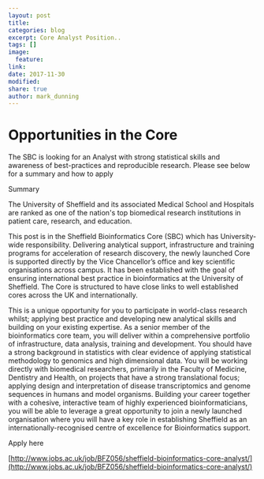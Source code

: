 ```yaml
---
layout: post
title:
categories: blog
excerpt: Core Analyst Position..
tags: []
image:
  feature:
link:
date: 2017-11-30
modified:
share: true
author: mark_dunning
---
```


# Opportunities in the Core

The SBC is looking for an Analyst with strong statistical skills and awareness of best-practices and reproducible research. Please see below for a summary and how to apply

Summary

The University of Sheffield and its associated Medical School and Hospitals are ranked as one of the nation's top biomedical research institutions in patient care, research, and education.

This post is in the Sheffield Bioinformatics Core (SBC) which has University-wide responsibility. Delivering analytical support, infrastructure and training programs for acceleration of research discovery, the newly launched Core is supported directly by the Vice Chancellor’s office and key scientific organisations across campus. It has been established with the goal of ensuring international best practice in bioinformatics at the University of Sheffield. The Core is structured to have close links to well established cores across the UK and internationally.

This is a unique opportunity for you to participate in world-class research whilst; applying best practice and developing new analytical skills and building on your existing expertise. As a senior member of the bioinformatics core team, you will deliver within a comprehensive portfolio of infrastructure, data analysis, training and development. You should have a strong background in statistics with clear evidence of applying statistical methodology to genomics and high dimensional data. You will be working directly with biomedical researchers, primarily in the Faculty of Medicine, Dentistry and Health, on projects that have a strong translational focus; applying design and interpretation of disease transcriptomics and genome sequences in humans and model organisms. Building your career together with a cohesive, interactive team of highly experienced bioinformaticians, you will be able to leverage a great opportunity to join a newly launched organisation where you will have a key role in establishing Sheffield as an internationally-recognised centre of excellence for Bioinformatics support.

Apply here

[http://www.jobs.ac.uk/job/BFZ056/sheffield-bioinformatics-core-analyst/](http://www.jobs.ac.uk/job/BFZ056/sheffield-bioinformatics-core-analyst/)
